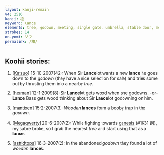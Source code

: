 ```yaml
---
layout: kanji-remain
v4: 2516
kanji: 槍
keyword: lance
elements: tree, godown, meeting, single gate, umbrella, stable door, mouth
strokes: 14
on-yomi: ソウ
permalink: /槍/
---
```


## Koohii stories: 

1) [<a href="http://kanji.koohii.com/profile/Katsuo">Katsuo</a>] 15-10-2007(42): When Sir<strong> Lance</strong>lot wants a new<strong> lance</strong> he goes down to the <em>godown</em> (they have a nice selection for sale) and tries some out by thrusting them into a nearby <em>tree</em>.

2) [<a href="http://kanji.koohii.com/profile/herman">herman</a>] 12-1-2009(8): Sir<strong> Lance</strong>lot gets wood when she godowns. -or-<strong> Lance</strong> Bass gets wood thinking about Sir<strong> Lance</strong>lot godowning on him.

3) [<a href="http://kanji.koohii.com/profile/mantixen">mantixen</a>] 15-2-2007(3): <em>Wooden</em> <strong>lances</strong> form a booby trap in the <em>godown</em>.

4) [<a href="http://kanji.koohii.com/profile/Megaqwerty">Megaqwerty</a>] 20-6-2007(2): While fighting towards <a href="../v4/1631.html">genesis</a> (#1631 創), my sabre broke, so I grab the nearest <em>tree</em> and start using that as a<strong> lance</strong>.

5) [<a href="http://kanji.koohii.com/profile/astridtops">astridtops</a>] 16-3-2007(2): In the abandoned <em>godown</em> they found a lot of <em>wooden</em><strong> lance</strong>s.

